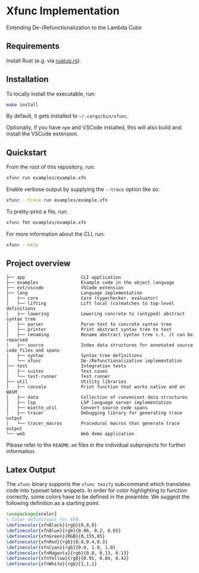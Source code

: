 # Xfunc Implementation

Extending De-/Refunctionalization to the Lambda Cube

## Requirements

Install Rust (e.g. via [rustup.rs](https://rustup.rs/)).

## Installation

To locally install the executable, run:

```sh
make install
```

By default, it gets installed to `~/.cargo/bin/xfunc`.

Optionally, if you have `npm` and VSCode installed, this will also build and install the VSCode extension.

## Quickstart

From the root of this repository, run:

```sh
xfunc run examples/example.xfn
```

Enable verbose output by supplying the `--trace` option like so:

```sh
xfunc --trace run examples/example.xfn
```

To pretty-print a file, run:

```sh
xfunc fmt examples/example.xfn
```

For more information about the CLI, run:

```sh
xfunc --help
```

## Project overview

```text
├── app                     CLI application
├── examples                Example code in the object language
├── ext/vscode              VSCode extension
├── lang                    Language implementation
│   ├── core                Core (typechecker, evaluator)
│   ├── lifting             Lift local (co)matches to top-level definitions
│   ├── lowering            Lowering concrete to (untyped) abstract syntax tree
│   ├── parser              Parse text to concrete syntax tree
│   ├── printer             Print abstract syntax tree to text
│   ├── renaming            Rename abstract syntax tree s.t. it can be reparsed
│   ├── source              Index data structures for annotated source code files and spans
│   ├── syntax              Syntax tree definitions
│   └── xfunc               De-/Refunctionalization implementation
├── test                    Integration tests
│   ├── suites              Test cases
│   └── test-runner         Test runner
├── util                    Utility libraries
│   ├── console             Print function that works native and on WASM
│   ├── data                Collection of convenient data structures
│   ├── lsp                 LSP language server implementation
│   ├── miette_util         Convert source code spans
│   ├── tracer              Debugging library for generating trace output
│   └── tracer_macros       Procedural macros that generate trace output
└── web                     Web demo application
```

Please refer to the `README.md` files in the individual subprojects for further information.

## Latex Output

The `xfunc` binary supports the `xfunc texify` subcommand which translates code into typeset latex snippets.
In order for color highlighting to function correctly, some colors have to be defined in the preamble. We suggest the following definition as a starting point.

```tex
\usepackage{xcolor}
% Color definitions for XFN
\definecolor{xfnBlack}{rgb}{0,0,0}
\definecolor{xfnBlue}{rgb}{0.06, 0.2, 0.65}
\definecolor{xfnGreen}{RGB}{0,155,85}
\definecolor{xfnRed}{rgb}{0.8,0.4,0.3}
\definecolor{xfnCyan}{rgb}{0.0, 1.0, 1.0}
\definecolor{xfnMagenta}{rgb}{0.8, 0.13, 0.13}
\definecolor{xfnYellow}{rgb}{0.91, 0.84, 0.42}
\definecolor{xfnWhite}{rgb}{1,1,1}
```
